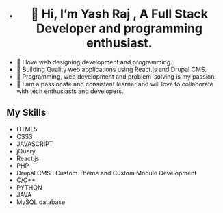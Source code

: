 - # <center>👋 Hi, I’m Yash Raj , A Full Stack Developer and programming enthusiast.
- 💞️ I love web designing,development and programming.
- 💟 Building Quality web applications using React.js and Drupal CMS.
- 🌱 Programming, web development and problem-solving is my passion.
- 💞️ I am a passionate and consistent learner and will love to collaborate with tech enthusiasts and developers.

<!---
yashraj24october/yashraj24october is a ✨ special ✨ repository because its `README.md` (this file) appears on your GitHub profile.
You can click the Preview link to take a look at your changes.
--->

## My Skills

* HTML5
* CSS3
* JAVASCRIPT
* jQuery
* React.js
* PHP
* Drupal CMS : Custom Theme and Custom Module Development
* C/C++
* PYTHON
* JAVA
* MySQL database



